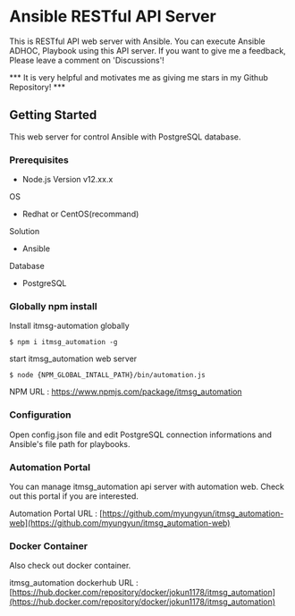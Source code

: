 # Ansible RESTful API Server

This is RESTful API web server with Ansible. You can execute Ansible ADHOC, Playbook using this API server. If you want to give me a feedback, Please leave a comment on 'Discussions'!

*** It is very helpful and motivates me as giving me stars in my Github Repository! ***

## Getting Started

This web server for control Ansible with PostgreSQL database.

### Prerequisites
* Node.js Version v12.xx.x

OS
* Redhat or CentOS(recommand)

Solution
* Ansible

Database
* PostgreSQL

### Globally npm install 

Install itmsg-automation globally

```
$ npm i itmsg_automation -g
```

start itmsg_automation web server
```
$ node {NPM_GLOBAL_INTALL_PATH}/bin/automation.js
```

NPM URL : https://www.npmjs.com/package/itmsg_automation

### Configuration

Open config.json file and edit PostgreSQL connection informations and Ansible's file path for playbooks.

### Automation Portal

You can manage itmsg_automation api server with automation web. Check out this portal if you are interested.

Automation Portal URL : [https://github.com/myungyun/itmsg_automation-web](https://github.com/myungyun/itmsg_automation-web)

### Docker Container

Also check out docker container.

itmsg_automation dockerhub URL : [https://hub.docker.com/repository/docker/jokun1178/itmsg_automation](https://hub.docker.com/repository/docker/jokun1178/itmsg_automation)
